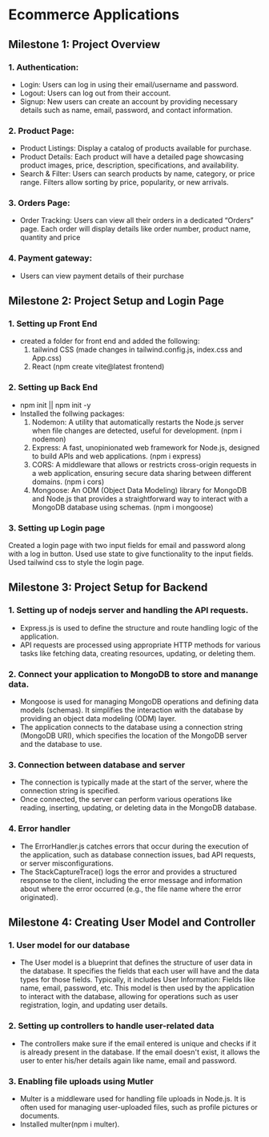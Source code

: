 # Ecommerce Applications
## Milestone 1: Project Overview
### 1. Authentication:
- Login: Users can log in using their email/username and password.
- Logout: Users can log out from their account.
- Signup: New users can create an account by providing necessary details such as name, email, password, and contact information.
### 2. Product Page:
- Product Listings: Display a catalog of products available for purchase.
- Product Details: Each product will have a detailed page showcasing product images, price, description, specifications, and availability.
- Search & Filter: Users can search products by name, category, or price range. Filters allow sorting by price, popularity, or new arrivals.
### 3. Orders Page:
- Order Tracking: Users can view all their orders in a dedicated “Orders” page. Each order will display details like order number, product name, quantity and price
### 4. Payment gateway:
- Users can view payment details of their purchase

## Milestone 2: Project Setup and Login Page
### 1. Setting up Front End
- created a folder for front end and added the following:
  1. tailwind CSS (made changes in tailwind.config.js, index.css and App.css)
  2. React (npm create vite@latest frontend)
### 2. Setting up Back End
- npm init || npm init -y
- Installed the follwing packages:
   1. Nodemon: A utility that automatically restarts the Node.js server when file changes are detected, useful for development. (npm i nodemon)
   2. Express: A fast, unopinionated web framework for Node.js, designed to build APIs and web applications. (npm i express)
   3. CORS: A middleware that allows or restricts cross-origin requests in a web application, ensuring secure data sharing between different domains. (npm i cors)
   4. Mongoose: An ODM (Object Data Modeling) library for MongoDB and Node.js that provides a straightforward way to interact with a MongoDB database using schemas. (npm i mongoose)

### 3. Setting up Login page
   Created a login page with two input fields for email and password along with a log in button. Used use state to give functionality to the input fields. Used tailwind css to style the login page.

## Milestone 3: Project Setup for Backend
### 1. Setting up of nodejs server and handling the API requests.
  - Express.js is used to define the structure and route handling logic of the application.
  - API requests are processed using appropriate HTTP methods for various tasks like fetching data, creating resources, updating, or deleting them.
### 2. Connect your application to MongoDB to store and manange data.
  - Mongoose is used for managing MongoDB operations and defining data models (schemas). It simplifies the interaction with the database by providing an object data modeling (ODM) layer.
  - The application connects to the database using a connection string (MongoDB URI), which specifies the location of the MongoDB server and the database to use.
### 3. Connection between database and server
  - The connection is typically made at the start of the server, where the connection string is specified.
  - Once connected, the server can perform various operations like reading, inserting, updating, or deleting data in the MongoDB database.
### 4. Error handler 
  - The ErrorHandler.js catches errors that occur during the execution of the application, such as database connection issues, bad API requests, or server misconfigurations.
  - The StackCaptureTrace() logs the error and provides a structured response to the client, including the error message and information about where the error occurred (e.g., the file name where the error originated).
## Milestone 4: Creating User Model and Controller
### 1. User model for our database
  - The User model is a blueprint that defines the structure of user data in the database. It specifies the fields that each user will have and the data types for those fields. 
  Typically, it includes User Information: Fields like name, email, password, etc. This model is then used by the application to interact with the database, allowing for operations such as user registration, login, and updating user details.

### 2. Setting up controllers to handle user-related data
  - The controllers make sure if the email entered is unique and checks if it is already present in the database. If the email doesn't exist, it allows the user to enter his/her details again like name, email and password.
### 3. Enabling file uploads using Mutler
  - Multer is a middleware used for handling file uploads in Node.js. It is often used for managing user-uploaded files, such as profile pictures or documents. 
  - Installed multer(npm i multer).